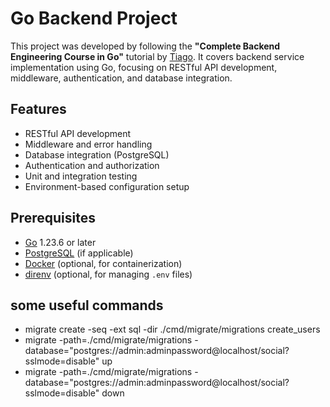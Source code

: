 # Go Backend Project

This project was developed by following the **"Complete Backend Engineering Course in Go"** tutorial by [Tiago](https://youtu.be/h3fqD6IprIA?si=x0Af3HBJMp8HooRr). It covers backend service implementation using Go, focusing on RESTful API development, middleware, authentication, and database integration.

## Features

- RESTful API development
- Middleware and error handling
- Database integration (PostgreSQL)
- Authentication and authorization
- Unit and integration testing
- Environment-based configuration setup

## Prerequisites

- [Go](https://golang.org/doc/install) 1.23.6 or later
- [PostgreSQL](https://www.postgresql.org/download/) (if applicable)
- [Docker](https://docs.docker.com/get-docker/) (optional, for containerization)
- [direnv](https://direnv.net/) (optional, for managing `.env` files)

## some useful commands

- migrate create -seq -ext sql -dir ./cmd/migrate/migrations create_users
- migrate -path=./cmd/migrate/migrations -database="postgres://admin:adminpassword@localhost/social?sslmode=disable" up
- migrate -path=./cmd/migrate/migrations -database="postgres://admin:adminpassword@localhost/social?sslmode=disable" down
